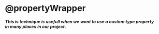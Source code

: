 # @propertyWrapper

##### This is technique is usefull when we want to use a custom type property in many places in our project.
